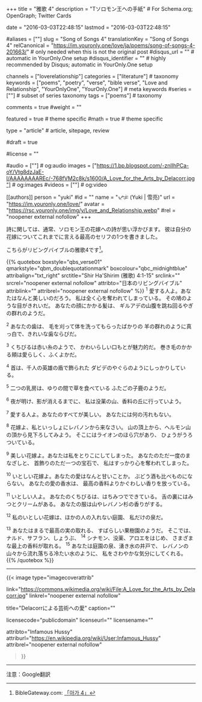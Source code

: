+++
title = "雅歌 4"
description = "Tソロモン王への手紙"  # For Schema.org; OpenGraph; Twitter Cards

date = "2016-03-03T22:48:15"
lastmod = "2016-03-03T22:48:15"

#aliases = [""]
slug = "Song of Songs 4"
translationKey = "Song of Songs 4"
relCanonical = "https://im.youronly.one/love/ja/poems/song-of-songs-4-201663/"														# only needed when this is not the original post
#disqus_url = ""                                                    # automatic in YourOnly.One setup
#disqus_identifier = ""                                             # highly recommended by Disqus; automatic in YourOnly.One setup

channels = ["loverelationship"]
categories = ["literature"]														# taxonomy
keywords = ["poems", "poetry", "verse", "bible verse", "Love and Relationship", "YourOnlyOne", "YourOnly.One"]															# meta keywords
#series = [""]																# subset of series taxonomy
tags = ["poems"]																	# taxonomy

comments = true
#weight = ""

featured = true															# theme specific
#math = true																	# theme specific

type = "article"                                                           # article, sitepage, review

#draft = true

#license = ""

#audio = [""]																# og:audio
images = ["https://1.bp.blogspot.com/-znlIhPCa-oY/Vtg8dzJaE-I/AAAAAAAAREc/-768fVM2c8k/s1600/A_Love_for_the_Arts_by_Delacorr.jpg"]    # og:images
#videos = [""]                                # og:video

[[authors]]
person = "yuki"
#id = ""
name = "ᜌᜓᜃᜒ (Yuki | 雪亮)"
url = "https://im.youronly.one/love/"
avatar = "https://rsc.youronly.one/img/y/Love_and_Relationship.webp"
#rel = "noopener external nofollow"
+++

詩に関しては、通常、ソロモン王の花嫁への詩が思い浮かびます。 彼は自分の花嫁についてこれまでに言える最高のセリフの1つを書きました。

こちらがリビングバイブルの雅歌4です[^a]。

[^a]: BibleGateway.com: [「아가 4」](https://www.biblegateway.com/passage/?search=Song+of+Songs+4&version=JLB)

<!--more-->

{{% quotebox boxstyle="qbs_verse01" qmarkstyle="qbm_doublequotationmark" boxcolour="qbc_midnightblue" attribalign="txt_right" srctitle="Shir Ha'Shirim (雅歌) 4:1-15" srclink="" srcrel="noopener external nofollow" attribto="日本のリビングバイブル" attriblink="" attribrel="noopener external nofollow" %}}
<sup>1</sup> 愛する人よ。あなたはなんと美しいのだろう。
私は全く心を奪われてしまっている。
その鳩のような目がきれいだ。
あなたの顔にかかる髪は、
ギルアデの山腹を跳ね回るやぎの群れのようだ。

<sup>2</sup> あなたの歯は、
毛を刈って体を洗ってもらったばかりの
羊の群れのように真っ白で、きれいな歯ならびだ。

<sup>3</sup> くちびるは赤い糸のようで、
かわいらしい口もとが魅力的だ。
巻き毛のかかる頬は愛らしく、ふくよかだ。

<sup>4</sup> 首は、千人の英雄の盾で飾られた
ダビデのやぐらのようにしっかりしている。

<sup>5</sup> 二つの乳房は、ゆりの間で草を食べている
ふたごの子鹿のようだ。

<sup>6</sup> 夜が明け、影が消えるまでに、
私は没薬の山、香料の丘に行っていよう。

<sup>7</sup> 愛する人よ。あなたのすべてが美しい。
あなたには何の汚れもない。

<sup>8</sup> 花嫁よ、私といっしょにレバノンから来なさい。
山の頂上から、ヘルモン山の頂から見下ろしてみよう。
そこにはライオンのほら穴があり、
ひょうがうろついている。

<sup>9</sup> 美しい花嫁よ。あなたは私をとりこにしてしまった。
あなたのただ一度のまなざしと、
首飾りのただ一つの宝石で、
私はすっかり心を奪われてしまった。

<sup>10</sup> いとしい花嫁よ。あなたの愛はなんと甘いことか。
ぶどう酒も比べものにならない。
あなたの愛の香水は、
最高の香料よりかぐわしい香りを放っている。

<sup>11</sup> いとしい人よ。
あなたのくちびるは、はちみつでできている。
舌の裏にはみつとクリームがある。
あなたの服は山やレバノン杉の香りがする。

<sup>12</sup> 私のいとしい花嫁は、ほかの人の入れない庭園、
私だけの泉だ。

<sup>13</sup> あなたはまるで最高の実の取れる、
すばらしい果樹園のようだ。
そこでは、ナルド、サフラン、しょうぶ、
<sup>14</sup> シナモン、没薬、アロエをはじめ、
さまざまな最上の香料が取れる。
<sup>15</sup> あなたは庭園の泉、湧き水の井戸で、
レバノンの山々から流れ落ちる冷たい水のように、
私をさわやかな気分にしてくれる。
{{% /quotebox %}}

-------

{{< image
  type="imagecoverattrib"

  link="https://commons.wikimedia.org/wiki/File:A_Love_for_the_Arts_by_Delacorr.jpg"
  linkrel="noopener external nofollow"

  title="Delacorrによる芸術への愛"
  caption=""

  licensecode="publicdomain"
  licenseurl=""
  licensename=""

  attribto="Infamous Hussy"
  attriburl="https://en.wikipedia.org/wiki/User:Infamous_Hussy"
  attribrel="noopener external nofollow"
>}}

-------

注意：Google翻訳
